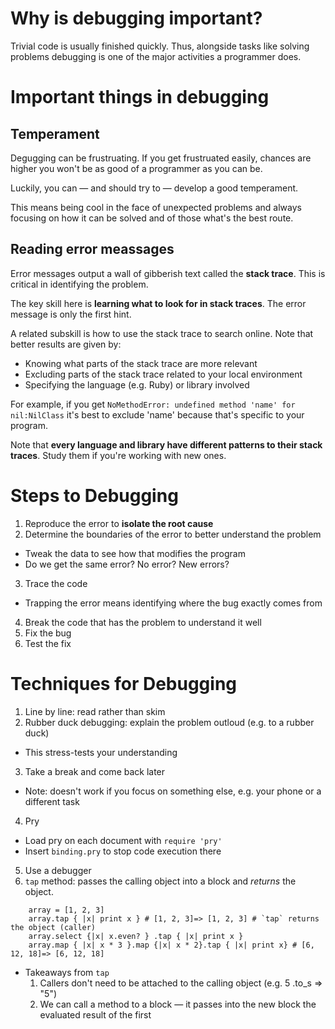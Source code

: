 # Why is debugging important?

Trivial code is usually finished quickly. Thus, alongside tasks like solving problems debugging is one of the major activities a programmer does.

# Important things in debugging

## Temperament

Degugging can be frustruating. If you get frustruated easily, chances are higher you won't be as good of a programmer as you can be.

Luckily, you can — and should try to — develop a good temperament.

This means being cool in the face of unexpected problems and always focusing on how it can be solved and of those what's the best route.

## Reading error meassages

Error messages output a wall of gibberish text called the **stack trace**. This is critical in identifying the problem.

The key skill here is **learning what to look for in stack traces**. The error message is only the first hint.

A related subskill is how to use the stack trace to search online. Note that better results are given by:
- Knowing what parts of the stack trace are more relevant
- Excluding parts of the stack trace related to your local environment
- Specifying the language (e.g. Ruby) or library involved

For example, if you get `NoMethodError: undefined method 'name' for nil:NilClass` it's best to exclude 'name' because that's specific to your program.

Note that **every language and library have different patterns to their stack traces**. Study them if you're working with new ones.

# Steps to Debugging

1. Reproduce the error to **isolate the root cause**
2. Determine the boundaries of the error to better understand the problem
  - Tweak the data to see how that modifies the program
  - Do we get the same error? No error? New errors?
3. Trace the code
  - Trapping the error means identifying where the bug exactly comes from
4. Break the code that has the problem to understand it well
5. Fix the bug
6. Test the fix

# Techniques for Debugging

1. Line by line: read rather than skim
2. Rubber duck debugging: explain the problem outloud (e.g. to a rubber duck)
  - This stress-tests your understanding
3. Take a break and come back later
  - Note: doesn't work if you focus on something else, e.g. your phone or a different task
4. Pry
  - Load pry on each document with `require 'pry'`
  - Insert `binding.pry` to stop code execution there
5. Use a debugger
6. `tap` method: passes the calling object into a block and *returns* the object.

```
    array = [1, 2, 3]
    array.tap { |x| print x } # [1, 2, 3]=> [1, 2, 3] # `tap` returns the object (caller)
    array.select {|x| x.even? } .tap { |x| print x }
    array.map { |x| x * 3 }.map {|x| x * 2}.tap { |x| print x} # [6, 12, 18]=> [6, 12, 18]
````

- Takeaways from `tap`
  1. Callers don't need to be attached to the calling object (e.g. 5 .to_s => "5")
  2. We can call a method to a block — it passes into the new block the evaluated result of the first 